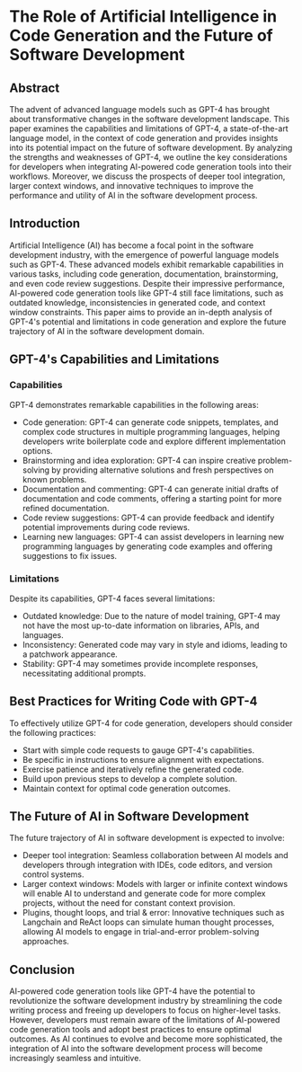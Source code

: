 # The Role of Artificial Intelligence in Code Generation and the Future of Software Development

## Abstract

The advent of advanced language models such as GPT-4 has brought about transformative changes in the software
development landscape. This paper examines the capabilities and limitations of GPT-4, a state-of-the-art language model,
in the context of code generation and provides insights into its potential impact on the future of software development.
By analyzing the strengths and weaknesses of GPT-4, we outline the key considerations for developers when integrating
AI-powered code generation tools into their workflows. Moreover, we discuss the prospects of deeper tool integration,
larger context windows, and innovative techniques to improve the performance and utility of AI in the software
development process.

## Introduction

Artificial Intelligence (AI) has become a focal point in the software development industry, with the emergence of
powerful language models such as GPT-4. These advanced models exhibit remarkable capabilities in various tasks,
including code generation, documentation, brainstorming, and even code review suggestions. Despite their impressive
performance, AI-powered code generation tools like GPT-4 still face limitations, such as outdated knowledge,
inconsistencies in generated code, and context window constraints. This paper aims to provide an in-depth analysis of
GPT-4's potential and limitations in code generation and explore the future trajectory of AI in the software development
domain.

## GPT-4's Capabilities and Limitations

### Capabilities

GPT-4 demonstrates remarkable capabilities in the following areas:

- Code generation: GPT-4 can generate code snippets, templates, and complex code structures in multiple programming
  languages, helping developers write boilerplate code and explore different implementation options.
- Brainstorming and idea exploration: GPT-4 can inspire creative problem-solving by providing alternative solutions and
  fresh perspectives on known problems.
- Documentation and commenting: GPT-4 can generate initial drafts of documentation and code comments, offering a
  starting point for more refined documentation.
- Code review suggestions: GPT-4 can provide feedback and identify potential improvements during code reviews.
- Learning new languages: GPT-4 can assist developers in learning new programming languages by generating code examples
  and offering suggestions to fix issues.

### Limitations

Despite its capabilities, GPT-4 faces several limitations:

- Outdated knowledge: Due to the nature of model training, GPT-4 may not have the most up-to-date information on
  libraries, APIs, and languages.
- Inconsistency: Generated code may vary in style and idioms, leading to a patchwork appearance.
- Stability: GPT-4 may sometimes provide incomplete responses, necessitating additional prompts.

## Best Practices for Writing Code with GPT-4

To effectively utilize GPT-4 for code generation, developers should consider the following practices:

- Start with simple code requests to gauge GPT-4's capabilities.
- Be specific in instructions to ensure alignment with expectations.
- Exercise patience and iteratively refine the generated code.
- Build upon previous steps to develop a complete solution.
- Maintain context for optimal code generation outcomes.

## The Future of AI in Software Development

The future trajectory of AI in software development is expected to involve:

- Deeper tool integration: Seamless collaboration between AI models and developers through integration with IDEs, code
  editors, and version control systems.
- Larger context windows: Models with larger or infinite context windows will enable AI to understand and generate code
  for more complex projects, without the need for constant context provision.
- Plugins, thought loops, and trial & error: Innovative techniques such as Langchain and ReAct loops can simulate human
  thought processes, allowing AI models to engage in trial-and-error problem-solving approaches.

## Conclusion

AI-powered code generation tools like GPT-4 have the potential to revolutionize the software development industry by
streamlining the code writing process and freeing up developers to focus on higher-level tasks. However, developers must
remain aware of the limitations of AI-powered code generation tools and adopt best practices to ensure optimal outcomes.
As AI continues to evolve and become more sophisticated, the integration of AI into the software development process
will become increasingly seamless and intuitive.
